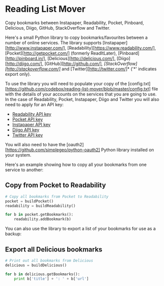 # Reading List Mover

Copy bookmarks between Instapaper, Readability, Pocket, Pinboard, Delicious, Diigo, GitHub, StackOverflow and Twitter.

Here's a small Python library to copy bookmarks/favourites between a number of online services. The library supports [Instapaper][http://www.instapaper.com/], [Readability][https://www.readability.com/], [Pocket][http://getpocket.com/] (formerly ReadItLater), [Pinboard][http://pinboard.in/], [Delicious][http://delicious.com/], [Diigo][http://diigo.com/], [GitHub][http://github.com/]*, [StackOverflow][http://stackoverflow.com/]* and [Twitter][http://twitter.com/]* ('*' indicates export only).

To use the library you will need to populate your copy of the [config.txt][https://github.com/codebox/reading-list-mover/blob/master/config.txt] file with the details of your accounts on the services that you are going to use. In the case of Readability, Pocket, Instapaper, Diigo and Twitter you will also need to apply for an API key:

- [Readability API key](http://help.readability.com/customer/portal/articles/267466-i%E2%80%99m-a-developer-how-can-i-get-an-api-key-)
- [Pocket API key](http://getpocket.com/api/signup/)
- [Instapaper API key](http://www.instapaper.com/main/request_oauth_consumer_token)
- [Diigo API key](http://www.diigo.com/api_keys/new/)
- [Twitter API key](https://apps.twitter.com/app/new)

You will also need to have the [oauth2][https://github.com/simplegeo/python-oauth2] Python library installed on your system.

Here's an example showing how to copy all your bookmarks from one service to another:

## Copy from Pocket to Readability ##

```python
# Copy all bookmarks from Pocket to Readability
pocket = buildPocket()
readability = buildReadability()

for b in pocket.getBookmarks():
    readability.addBookmark(b)
```

You can also use the library to export a list of your bookmarks for use as a backup:

## Export all Delicious bookmarks

```python
# Print out all bookmarks from Delicious
delicious = buildDelicious()

for b in delicious.getBookmarks():
    print b['title'] + ': ' + b['url']
```

[source]: https://github.com/codebox/reading-list-mover
[Instapaper]: http://www.instapaper.com/
[Readability]: https://www.readability.com/
[Pocket]: http://getpocket.com/
[Pinboard]: http://pinboard.in/
[Delicious]: http://delicious.com/
[Diigo]: http://diigo.com/
[GitHub]: http://github.com/
[StackOverflow]: http://stackoverflow.com/
[Twitter]: http://twitter.com/
[config.txt]: https://github.com/codebox/reading-list-mover/blob/master/config.txt
[oauth2]: https://github.com/simplegeo/python-oauth2
